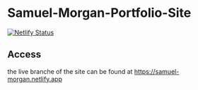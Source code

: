 # Samuel-Morgan-Portfolio-Site
[![Netlify Status](https://api.netlify.com/api/v1/badges/691c2574-c726-4220-8ea2-926bef341541/deploy-status)](https://app.netlify.com/sites/samuel-morgan/deploys)

## Access
the live branche of the site can be found at https://samuel-morgan.netlify.app
